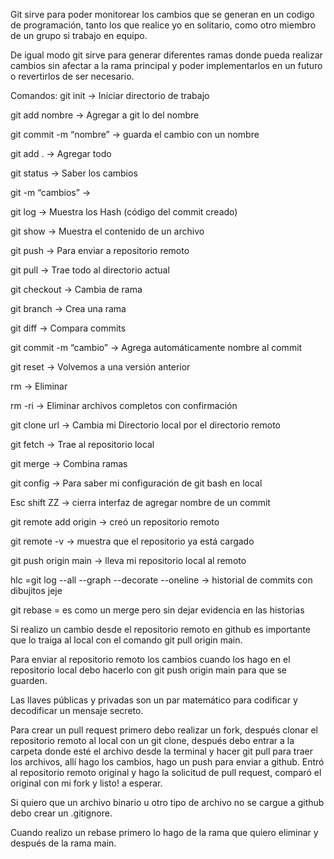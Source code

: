 Git sirve para poder monitorear los cambios que se generan en un codigo de programación, tanto los que realice yo en solitario, como otro miembro de un grupo si trabajo en equipo.

De igual modo git sirve para generar diferentes ramas donde pueda realizar cambios sin afectar a la rama principal y poder implementarlos en un futuro o revertirlos de ser necesario.

Comandos:
git init → Iniciar directorio de trabajo

git add nombre → Agregar a git lo del nombre

git  commit -m “nombre” → guarda el cambio con un nombre

git add . → Agregar todo

git status → Saber los cambios

git -m “cambios” → 

git log → Muestra los Hash (código del commit creado) 

git show → Muestra el contenido de un archivo

git push → Para enviar a repositorio remoto

git pull → Trae todo al directorio actual

git checkout → Cambia de rama

git branch → Crea una rama

git diff → Compara commits

git commit -m “cambio” → Agrega automáticamente nombre al commit

git reset → Volvemos a una versión anterior

rm → Eliminar

rm -ri → Eliminar archivos completos con confirmación

git clone url → Cambia mi Directorio local por el directorio remoto

git fetch → Trae al repositorio local

git merge → Combina ramas

git config → Para saber mi configuración de git bash en local

Esc shift ZZ → cierra interfaz de agregar nombre de un commit

git remote add origin → creó un repositorio remoto

git remote -v → muestra que el repositorio ya está cargado

git push origin main → lleva mi repositorio local al remoto

hlc =git log --all --graph --decorate --oneline → historial de commits con dibujitos jeje

git rebase = es como un merge pero sin dejar evidencia en las historias

Si realizo un cambio desde el repositorio remoto en github es importante que lo traiga al local con el comando git pull origin main.

Para enviar al repositorio remoto los cambios cuando los hago en el repositorio local debo hacerlo con git push origin main para que se guarden.

Las llaves públicas y privadas son un par matemático para codificar y decodificar un mensaje secreto.

Para crear un pull request primero debo realizar un fork, después clonar el repositorio remoto al local con un git clone, después debo entrar a la carpeta donde esté el archivo desde la terminal y hacer git pull para traer los archivos, allí hago los cambios, hago un push para enviar a github. Entró al repositorio remoto original y hago la solicitud de pull request, comparó el original con mi fork y listo! a esperar.

Si quiero que un archivo binario u otro tipo de archivo no se cargue a github debo crear un .gitignore.

Cuando realizo un rebase primero lo hago de la rama que quiero eliminar y después de la rama main.
